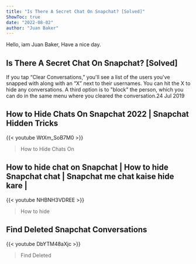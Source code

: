 ```yaml
---
title: "Is There A Secret Chat On Snapchat? [Solved]"
ShowToc: true 
date: "2022-08-02"
author: "Juan Baker" 
---
```


Hello, iam Juan Baker, Have a nice day.
## Is There A Secret Chat On Snapchat? [Solved]
If you tap “Clear Conversations,” you'll see a list of the users you've snapped with along with an “X” next to their usernames. You can hit the X to hide any conversations. A third option is to "block" the person, which you can do in the same menu where you cleared the conversation.24 Jul 2019

## How to Hide Chats On Snapchat 2022 | Snapchat Hidden Tricks
{{< youtube WtXm_SoB7M0 >}}
>How to Hide Chats On 

## How to hide chat on Snapchat | How to hide Snapchat chat  | Snapchat me chat kaise hide kare |
{{< youtube NHBNH3VDREE >}}
>How to hide 

## Find Deleted Snapchat Conversations
{{< youtube DbYTM48aXjc >}}
>Find Deleted 

